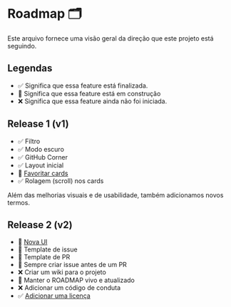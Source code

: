 # Roadmap 🗂️

Este arquivo fornece uma visão geral da direção que este projeto está seguindo.

## Legendas

- ✅ Significa que essa feature está finalizada.
- 🚧 Significa que essa feature está em construção 
- ❌ Significa que essa feature ainda não foi iniciada.

## Release 1 (v1)

- ✅ Filtro
- ✅ Modo escuro
- ✅ GitHub Corner
- ✅ Layout inicial
- 🚧 [Favoritar cards](https://github.com/levxyca/diciotech/issues/41)
- ✅ Rolagem (scroll) nos cards

Além das melhorias visuais e de usabilidade, também adicionamos novos termos.

## Release 2 (v2)

- 🚧 [Nova UI](https://github.com/levxyca/diciotech/issues/12)
- 🚧 Template de issue
- 🚧 Template de PR
- 🚧 Sempre criar issue antes de um PR
- ❌ Criar um wiki para o projeto
- 🚧 Manter o ROADMAP vivo e atualizado
- ❌ Adicionar um código de conduta
- ✅ [Adicionar uma licença](https://github.com/levxyca/diciotech/issues/65)
